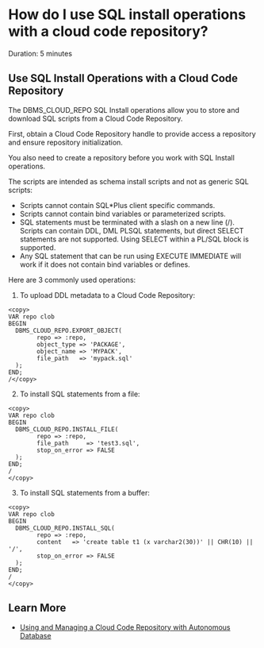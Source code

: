 # How do I use SQL install operations with a cloud code repository?
Duration: 5 minutes

## Use SQL Install Operations with a Cloud Code Repository

The DBMS\_CLOUD\_REPO SQL Install operations allow you to store and download SQL scripts from a Cloud Code Repository.

First, obtain a Cloud Code Repository handle to provide access a repository and ensure repository initialization.

You also need to create a repository before you work with SQL Install operations.

The scripts are intended as schema install scripts and not as generic SQL scripts:

* Scripts cannot contain SQL*Plus client specific commands.
* Scripts cannot contain bind variables or parameterized scripts.
* SQL statements must be terminated with a slash on a new line (/).
Scripts can contain DDL, DML PLSQL statements, but direct SELECT statements are not supported. Using SELECT within a PL/SQL block is supported.
* Any SQL statement that can be run using EXECUTE IMMEDIATE will work if it does not contain bind variables or defines.

Here are 3 commonly used operations:

1. To upload DDL metadata to a Cloud Code Repository:

```
<copy>
VAR repo clob
BEGIN
  DBMS_CLOUD_REPO.EXPORT_OBJECT(
        repo => :repo,
        object_type => 'PACKAGE',
        object_name => 'MYPACK',
        file_path   => 'mypack.sql'
  );
END;
/</copy>
```

2. To install SQL statements from a file:

```
<copy>
VAR repo clob
BEGIN
  DBMS_CLOUD_REPO.INSTALL_FILE(
        repo => :repo,
        file_path     => 'test3.sql',
        stop_on_error => FALSE
  );
END;
/
</copy>
```

3. To install SQL statements from a buffer:

```
<copy>
VAR repo clob
BEGIN
  DBMS_CLOUD_REPO.INSTALL_SQL(
        repo => :repo,
        content   => 'create table t1 (x varchar2(30))' || CHR(10) || '/',
        stop_on_error => FALSE
  );
END;
/
</copy>
```

## Learn More

* [Using and Managing a Cloud Code Repository with Autonomous Database](https://docs.oracle.com/en/cloud/paas/autonomous-database/adbsa/cloud-code-reposiitory.html#GUID-EF09C553-B9E7-40F7-9C83-0C131B436603)
